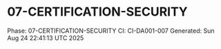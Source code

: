 # 07-CERTIFICATION-SECURITY
Phase: 07-CERTIFICATION-SECURITY
CI: CI-DA001-007
Generated: Sun Aug 24 22:41:13 UTC 2025
